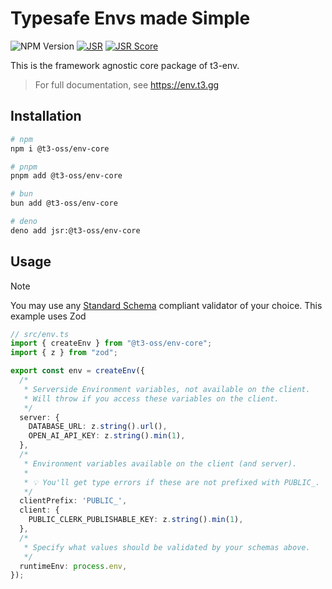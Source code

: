 # Typesafe Envs made Simple

![NPM Version](https://img.shields.io/npm/v/%40t3-oss%2Fenv-core)
[![JSR](https://jsr.io/badges/@t3-oss/env-core)](https://jsr.io/@t3-oss/env-core)
[![JSR Score](https://jsr.io/badges/@t3-oss/env-core/score)](https://jsr.io/@t3-oss/env-core)

This is the framework agnostic core package of t3-env.

> For full documentation, see https://env.t3.gg


## Installation

```bash
# npm
npm i @t3-oss/env-core

# pnpm
pnpm add @t3-oss/env-core

# bun
bun add @t3-oss/env-core

# deno
deno add jsr:@t3-oss/env-core
```

## Usage

> [!NOTE]
>
> You may use any [Standard Schema](https://standardschema.dev) compliant validator of your choice. This example uses Zod

```ts
// src/env.ts
import { createEnv } from "@t3-oss/env-core";
import { z } from "zod";

export const env = createEnv({
  /*
   * Serverside Environment variables, not available on the client.
   * Will throw if you access these variables on the client.
   */
  server: {
    DATABASE_URL: z.string().url(),
    OPEN_AI_API_KEY: z.string().min(1),
  },
  /*
   * Environment variables available on the client (and server).
   *
   * 💡 You'll get type errors if these are not prefixed with PUBLIC_.
   */
  clientPrefix: 'PUBLIC_',
  client: {
    PUBLIC_CLERK_PUBLISHABLE_KEY: z.string().min(1),
  },
  /*
   * Specify what values should be validated by your schemas above.
   */
  runtimeEnv: process.env,
});
```